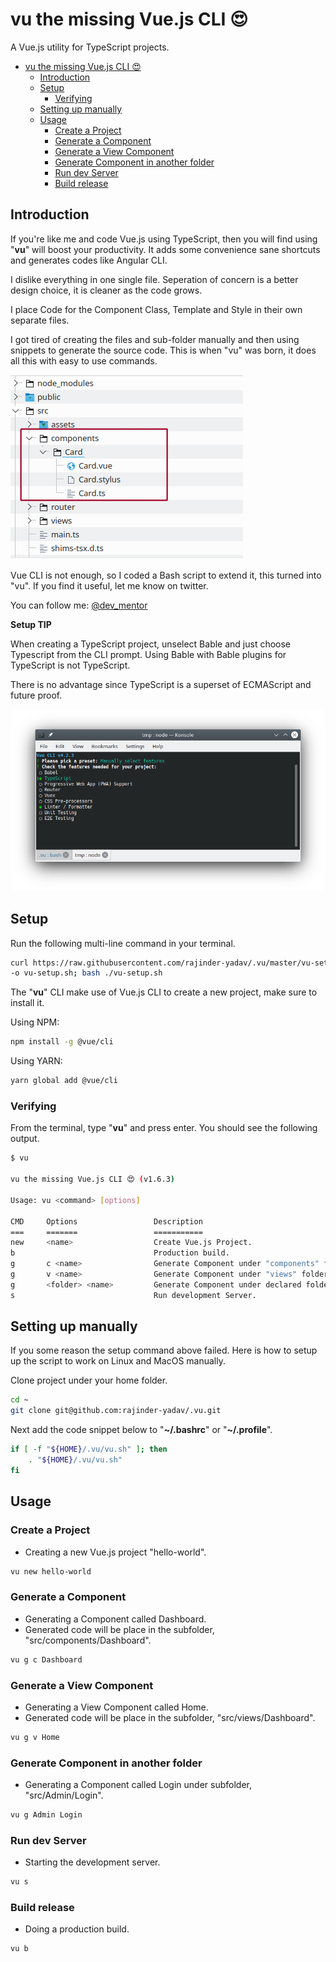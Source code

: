 # vu the missing Vue.js CLI 😍

A Vue.js utility for TypeScript projects.

<!-- @import "[TOC]" {cmd="toc" depthFrom=1 depthTo=6 orderedList=false} -->

<!-- code_chunk_output -->

- [vu the missing Vue.js CLI 😍](#vu-the-missing-vuejs-cli)
  - [Introduction](#introduction)
  - [Setup](#setup)
    - [Verifying](#verifying)
  - [Setting up manually](#setting-up-manually)
  - [Usage](#usage)
    - [Create a Project](#create-a-project)
    - [Generate a Component](#generate-a-component)
    - [Generate a View Component](#generate-a-view-component)
    - [Generate Component in another folder](#generate-component-in-another-folder)
    - [Run dev Server](#run-dev-server)
    - [Build release](#build-release)

<!-- /code_chunk_output -->

## Introduction

If you're like me and code Vue.js using TypeScript, then you will find using "__vu__" will boost your productivity. It adds some convenience sane shortcuts and generates codes like Angular CLI.

I dislike everything in one single file. Seperation of concern is a better design choice, it is cleaner as the code grows.

I place Code for the Component Class, Template and Style in their own separate files.

I got tired of creating the files and sub-folder manually and then using snippets to generate the source code. This is when "vu" was born, it does all this with easy to use commands.

![image](images/folder.png)

Vue CLI is not enough, so I coded a Bash script to extend it, this turned into "vu".
If you find it useful, let me know on twitter.

You can follow me: [@dev_mentor](https://twitter.com/dev_mentor)

__Setup TIP__

When creating a TypeScript project, unselect Bable and just choose Typescript from the CLI prompt. Using Bable with Bable plugins for TypeScript is not TypeScript.

There is no advantage since TypeScript is a superset of ECMAScript and future proof.

![image](images/vue-ts.png)

## Setup

Run the following multi-line command in your terminal.

```sh
curl https://raw.githubusercontent.com/rajinder-yadav/.vu/master/vu-setup.sh \
-o vu-setup.sh; bash ./vu-setup.sh
```

The "__vu__" CLI make use of Vue.js CLI to create a new project, make sure to install it.

Using NPM:

```sh
npm install -g @vue/cli
```

Using YARN:

```sh
yarn global add @vue/cli
```

### Verifying

From the terminal, type "__vu__" and press enter. You should see the following output.

```sh
$ vu

vu the missing Vue.js CLI 😍 (v1.6.3)

Usage: vu <command> [options]

CMD     Options                 Description
===     =======                 ===========
new     <name>                  Create Vue.js Project.
b                               Production build.
g       c <name>                Generate Component under "components" folder.
g       v <name>                Generate Component under "views" folder.
g       <folder> <name>         Generate Component under declared folder.
s                               Run development Server.
```

## Setting up manually

If you some reason the setup command above failed. Here is how to setup up the script to work on Linux and MacOS manually.

Clone project under your home folder.

```sh
cd ~
git clone git@github.com:rajinder-yadav/.vu.git
```

Next add the code snippet below to "__~/.bashrc__" or "__~/.profile__".

```sh
if [ -f "${HOME}/.vu/vu.sh" ]; then
    . "${HOME}/.vu/vu.sh"
fi
```

## Usage

### Create a Project

- Creating a new Vue.js project "hello-world".

```sh
vu new hello-world
```

### Generate a Component

- Generating a Component called Dashboard.
- Generated code will be place in the subfolder, "src/components/Dashboard".

```sh
vu g c Dashboard
```

### Generate a View Component

- Generating a View Component called Home.
- Generated code will be place in the subfolder, "src/views/Dashboard".

```sh
vu g v Home
```

### Generate Component in another folder

- Generating a Component called Login under subfolder, "src/Admin/Login".

```sh
vu g Admin Login
```

### Run dev Server

- Starting the development server.

```sh
vu s
```

### Build release

- Doing a production build.

```sh
vu b
```
